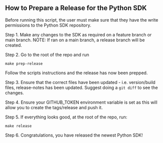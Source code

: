 ## How to Prepare a Release for the Python SDK

Before running this script, the user must make sure that they have the write permissions to the Python SDK repository.

Step 1. Make any changes to the SDK as required on a feature branch or main branch.
NOTE: If ran on a main branch, a release branch will be created.

Step 2. Go to the root of the repo and run 
```
make prep-release
```
Follow the scripts instructions and the release has now been prepped.

Step 3. Ensure that the correct files have been updated - i.e. version/build files, release-notes has been updated. Suggest doing a `git diff` to see the changes.

Step 4. Ensure your GITHUB_TOKEN environment variable is set as this will allow you to create the tags/release and push it.

Step 5. If everything looks good, at the root of the repo, run:
```
make release
```
Step 6. Congratulations, you have released the newest Python SDK!